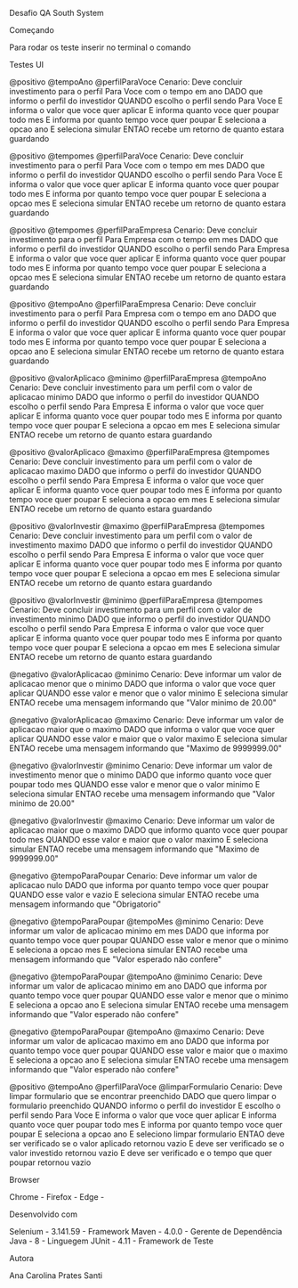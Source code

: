 Desafio QA South System

Começando

Para rodar os teste inserir no terminal o comando 

Testes UI

@positivo @tempoAno @perfilParaVoce
Cenario: Deve concluir investimento para o perfil Para Voce com o tempo em ano
DADO que informo o perfil do investidor
QUANDO escolho o perfil sendo Para Voce
E informa o valor que voce quer aplicar
E informa quanto voce quer poupar todo mes
E informa por quanto tempo voce quer poupar
E seleciona a opcao ano
E seleciona simular
ENTAO recebe um retorno de quanto estara guardando

@positivo @tempomes @perfilParaVoce
Cenario: Deve concluir investimento para o perfil Para Voce com o tempo em mes
DADO que informo o perfil do investidor
QUANDO escolho o perfil sendo Para Voce
E informa o valor que voce quer aplicar
E informa quanto voce quer poupar todo mes
E informa por quanto tempo voce quer poupar
E seleciona a opcao mes
E seleciona simular
ENTAO recebe um retorno de quanto estara guardando

@positivo @tempomes @perfilParaEmpresa
Cenario: Deve concluir investimento para o perfil Para Empresa com o tempo em mes
DADO que informo o perfil do investidor
QUANDO escolho o perfil sendo Para Empresa
E informa o valor que voce quer aplicar
E informa quanto voce quer poupar todo mes
E informa por quanto tempo voce quer poupar
E seleciona a opcao mes
E seleciona simular
ENTAO recebe um retorno de quanto estara guardando

@positivo @tempoAno @perfilParaEmpresa
Cenario: Deve concluir investimento para o perfil Para Empresa com o tempo em ano
DADO que informo o perfil do investidor
QUANDO escolho o perfil sendo Para Empresa
E informa o valor que voce quer aplicar
E informa quanto voce quer poupar todo mes
E informa por quanto tempo voce quer poupar
E seleciona a opcao ano
E seleciona simular
ENTAO recebe um retorno de quanto estara guardando

@positivo @valorAplicaco @minimo @perfilParaEmpresa @tempoAno 
Cenario: Deve concluir investimento para um perfil com o valor de aplicacao minimo
DADO que informo o perfil do investidor
QUANDO escolho o perfil sendo Para Empresa
E informa o valor que voce quer aplicar
E informa quanto voce quer poupar todo mes
E informa por quanto tempo voce quer poupar
E seleciona a opcao em mes
E seleciona simular
ENTAO recebe um retorno de quanto estara guardando

@positivo @valorAplicaco @maximo @perfilParaEmpresa @tempomes 
Cenario: Deve concluir investimento para um perfil com o valor de aplicacao maximo
DADO que informo o perfil do investidor
QUANDO escolho o perfil sendo Para Empresa
E informa o valor que voce quer aplicar
E informa quanto voce quer poupar todo mes
E informa por quanto tempo voce quer poupar
E seleciona a opcao em mes
E seleciona simular
ENTAO recebe um retorno de quanto estara guardando

@positivo @valorInvestir @maximo @perfilParaEmpresa @tempomes 
Cenario: Deve concluir investimento para um perfil com o valor de investimento maximo
DADO que informo o perfil do investidor
QUANDO escolho o perfil sendo Para Empresa
E informa o valor que voce quer aplicar
E informa quanto voce quer poupar todo mes
E informa por quanto tempo voce quer poupar
E seleciona a opcao em mes
E seleciona simular
ENTAO recebe um retorno de quanto estara guardando

@positivo @valorInvestir @minimo @perfilParaEmpresa @tempomes 
Cenario: Deve concluir investimento para um perfil com o valor de investimento minimo
DADO que informo o perfil do investidor
QUANDO escolho o perfil sendo Para Empresa
E informa o valor que voce quer aplicar
E informa quanto voce quer poupar todo mes
E informa por quanto tempo voce quer poupar
E seleciona a opcao em mes
E seleciona simular
ENTAO recebe um retorno de quanto estara guardando

@negativo @valorAplicacao @minimo 
Cenario: Deve informar um valor de aplicacao menor que o minimo
DADO que informa o valor que voce quer aplicar
QUANDO esse valor e menor que o valor minimo
E seleciona simular
ENTAO recebe uma mensagem informando que "Valor minimo de 20.00"

@negativo @valorAplicacao @maximo 
Cenario: Deve informar um valor de aplicacao maior que o maximo
DADO que informa o valor que voce quer aplicar
QUANDO esse valor e maior que o valor maximo
E seleciona simular
ENTAO recebe uma mensagem informando que "Maximo de 9999999.00"

@negativo @valorInvestir @minimo 
Cenario: Deve informar um valor de investimento menor que o minimo
DADO que informo quanto voce quer poupar todo mes
QUANDO esse valor e menor que o valor minimo
E seleciona simular
ENTAO recebe uma mensagem informando que "Valor minimo de 20.00"

@negativo @valorInvestir @maximo 
Cenario: Deve informar um valor de aplicacao maior que o maximo
DADO que informo quanto voce quer poupar todo mes
QUANDO esse valor e maior que o valor maximo
E seleciona simular
ENTAO recebe uma mensagem informando que "Maximo de 9999999.00"

@negativo @tempoParaPoupar
Cenario: Deve informar um valor de aplicacao nulo
DADO que informa por quanto tempo voce quer poupar
QUANDO esse valor e vazio
E seleciona simular
ENTAO recebe uma mensagem informando que "Obrigatorio"

@negativo @tempoParaPoupar @tempoMes @minimo
Cenario: Deve informar um valor de aplicacao minimo em mes
DADO que informa por quanto tempo voce quer poupar
QUANDO esse valor e menor que o minimo
E seleciona a opcao mes
E seleciona simular
ENTAO recebe uma mensagem informando que "Valor esperado não confere"

@negativo @tempoParaPoupar @tempoAno @minimo
Cenario: Deve informar um valor de aplicacao minimo em ano
DADO que informa por quanto tempo voce quer poupar
QUANDO esse valor e menor que o minimo
E seleciona a opcao ano
E seleciona simular
ENTAO recebe uma mensagem informando que "Valor esperado não confere"

@negativo @tempoParaPoupar @tempoAno @maximo
Cenario: Deve informar um valor de aplicacao maximo em ano
DADO que informa por quanto tempo voce quer poupar
QUANDO esse valor e maior que o maximo
E seleciona a opcao ano
E seleciona simular
ENTAO recebe uma mensagem informando que "Valor esperado não confere"

@positivo @tempoAno @perfilParaVoce @limparFormulario
Cenario: Deve limpar formulario que se encontrar preenchido
DADO que quero limpar o formulario preenchido
QUANDO informo o perfil do investidor
E escolho o perfil sendo Para Voce
E informa o valor que voce quer aplicar
E informa quanto voce quer poupar todo mes
E informa por quanto tempo voce quer poupar
E seleciona a opcao ano
E seleciono limpar formulario
ENTAO deve ser verificado se o valor aplicado retornou vazio
E deve ser verificado se o valor investido retornou vazio
E deve ser verificado e o tempo que quer poupar retornou vazio

Browser 

Chrome - 
Firefox - 
Edge - 

Desenvolvido  com

Selenium - 3.141.59 - Framework
Maven - 4.0.0 - Gerente de Dependência
Java - 8 - Linguegem
JUnit - 4.11 - Framework de Teste

Autora

Ana Carolina Prates Santi

